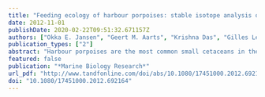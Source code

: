 ```yaml
---
title: "Feeding ecology of harbour porpoises: stable isotope analysis of carbon and nitrogen in muscle and bone"
date: 2012-11-01
publishDate: 2020-02-22T09:51:32.671157Z
authors: ["Okka E. Jansen", "Geert M. Aarts", "Krishna Das", "Gilles Lepoint", "Loïc Michel", "Peter J.H. Reijnders"]
publication_types: ["2"]
abstract: "Harbour porpoises are the most common small cetaceans in the North Sea and Dutch coastal waters. To study their trophic level and feeding location, stable carbon and nitrogen isotope ratios (d13C and d15N) were analysed in muscle and bone samples collected from 157 porpoises stranded along the Dutch coast (2006Á2008). In addition, samples from 30 prey species were analysed. Prey samples showed high d15N values in species of higher trophic level. In addition, geographic differences in isotopic composition were found, with higher d15N and d13C values in prey from more southern, coastal and estuarine areas. Based on muscle d15N values, we found neonatal enrichment and that larger porpoises, in particular males, seem to feed on lower trophic level species, compared to smaller individuals. Also bone d15N values show that larger animals had fed on lower trophic levels in distant times. Porpoises from the Eastern Scheldt reveal distinct d13C values in muscle, but not in bone. This shows that these animals had foraged in the Eastern Scheldt for a longer time period but were not born there. Seasonal variation in bone d15N and d13C values revealed two distinct groups of porpoises along the Dutch coast, a winter group (mainly males) that migrated from neighbouring regions and a Dutch subpopulation in summer. These results furthered our insight about shifts in trophic level and feeding location of harbour porpoises from the southern North Sea over time."
featured: false
publication: "*Marine Biology Research*"
url_pdf: "http://www.tandfonline.com/doi/abs/10.1080/17451000.2012.692164"
doi: "10.1080/17451000.2012.692164"
---
```


